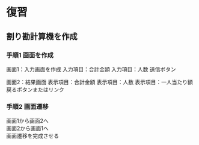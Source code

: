 # 復習
## 割り勘計算機を作成
### 手順1 画面を作成 

画面1：入力画面を作成
    入力項目：合計金額
    入力項目：人数
    送信ボタン

画面2：結果画面
    表示項目：合計金額
    表示項目：人数
    表示項目：一人当たり額
    戻るボタンまたはリンク
    
### 手順2 画面遷移
画面1から画面2へ  
画面2から画面1へ  
画面遷移を完成させる
